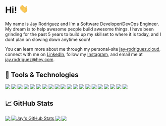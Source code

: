 <!-- GIVE CREDIT WHERE CREDIT IS DUE: https://github.com/MartinHeinz/MartinHeinz/blob/master/README.md
More info, tips and tricks for making GitHub Profile README can be found in HIS article at https://towardsdatascience.com/build-a-stunning-readme-for-your-github-profile-9b80434fe5d7 -->

# Hi! <img src="https://raw.githubusercontent.com/DntworryJayshere/DntworryJayshere/main/wave.gif" width="30px">

My name is Jay Rodriguez and I'm a Software Developer/DevOps Engineer. My dream is to help awesome people build awesome things. I have been grinding for the past 5 years to build up my skillset to where it is today, and I dont plan on slowing down anytime soon!

You can learn more about me through my personal-site [jay-rodriguez.cloud][1], connect with me on [LinkedIn][2], follow my [Instagram][3], and email me at jay.rodriguez@hey.com.

## 🔧 Tools & Technologies

![](https://img.shields.io/badge/OS-Linux-informational?style=flat&logo=linux&logoColor=white&color=2bbc8a)
![](https://img.shields.io/badge/OS-Ubuntu-informational?style=flat&logo=ubuntu&logoColor=white&color=2bbc8a)
![](https://img.shields.io/badge/Shell-Bash-informational?style=flat&logo=gnu-bash&logoColor=white&color=2bbc8a)
![](https://img.shields.io/badge/Editor-VS-Code-informational?style=flat&logo=intellij-idea&logoColor=white&color=2bbc8a)
![](https://img.shields.io/badge/Cloud-Self_Hosted-informational?style=flat&logo=raspberrypi&logoColor=white&color=2bbc8a)
![](https://img.shields.io/badge/Cloud-Amazon_AWS-informational?style=flat&logo=amazonaws&logoColor=white&color=2bbc8a)
![](https://img.shields.io/badge/Cloud-Digital_Ocean-informational?style=flat&logo=digitalocean&logoColor=white&color=2bbc8a)
![](https://img.shields.io/badge/Tools-Docker-informational?style=flat&logo=docker&logoColor=white&color=2bbc8a)
![](https://img.shields.io/badge/Tools-Kubernetes-informational?style=flat&logo=kubernetes&logoColor=white&color=2bbc8a)
![](https://img.shields.io/badge/Tools-NGINX-informational?style=flat&logo=NGINX&logoColor=white&color=2bbc8a)
![](https://img.shields.io/badge/Code-JavaScript-informational?style=flat&logo=javascript&logoColor=white&color=2bbc8a)
![](https://img.shields.io/badge/Code-JSON-informational?style=flat&logo=json&logoColor=white&color=2bbc8a)
![](https://img.shields.io/badge/Code-Node.js-informational?style=flat&logo=node.js&logoColor=white&color=2bbc8a)
![](https://img.shields.io/badge/Code-Next.js-informational?style=flat&logo=next.js&logoColor=white&color=2bbc8a)
![](https://img.shields.io/badge/Code-Python-informational?style=flat&logo=python&logoColor=white&color=2bbc8a)
![](https://img.shields.io/badge/Code-React-informational?style=flat&logo=react&logoColor=white&color=2bbc8a)
![](https://img.shields.io/badge/Code-TypeScript-informational?style=flat&logo=typescript&logoColor=white&color=2bbc8a)
![](https://img.shields.io/badge/DB-Amazon_S3-informational?style=flat&logo=amazons3&logoColor=white&color=2bbc8a)
![](https://img.shields.io/badge/DB-MongoDB-informational?style=flat&logo=mongodb&logoColor=white&color=2bbc8a)
![](https://img.shields.io/badge/DB-MySQL-informational?style=flat&logo=mysql&logoColor=white&color=2bbc8a)

## &#x1f4c8; GitHub Stats

<a href="https://github.com/DntworryJayshere/DntworryJayshere">
  <img align="center" src="https://github-readme-stats.vercel.app/api/top-langs/?username=DntworryJayshere&hide=css,html,go&title_color=ffffff&text_color=c9cacc&icon_color=2bbc8a&bg_color=1d1f21&langs_count=3" />
</a>
<a href="https://github.com/DntworryJayshere/DntworryJayshere">
  <img align="center" src="https://github-readme-stats.vercel.app/api?username=DntworryJayshere&show_icons=true&line_height=27&count_private=true&title_color=ffffff&text_color=c9cacc&icon_color=2bbc8a&bg_color=1d1f21" alt="Jay's GitHub Stats" />
</a>

<a href="https://github.com/DntworryJayshere/ticketing">
  <img align="center" src="https://github-readme-stats.vercel.app/api/pin/?username=DntworryJayshere&repo=ticketing&title_color=ffffff&text_color=c9cacc&icon_color=2bbc8a&bg_color=1d1f21" />
</a>

<a href="https://github.com/DntworryJayshere/jay-co">
  <img align="center" src="https://github-readme-stats.vercel.app/api/pin/?username=DntworryJayshere&repo=jay-co&title_color=ffffff&text_color=c9cacc&icon_color=2bbc8a&bg_color=1d1f21" />
</a>

<!-- links to your social media accounts -->

[1]: https://www.jay-rodriguez.cloud/
[2]: https://www.linkedin.com/in/jay-m-rodriguez/
[3]: https://www.instagram.com/jr_livsnjutare/

<!-- Resources -->
<!-- Icons: https://simpleicons.org/ -->
<!-- GitHub Stats: https://github.com/anuraghazra/github-readme-stats -->
<!-- Emojis: https://emojipedia.org/emoji/ -->
<!-- HTML Emojis: https://www.fileformat.info/index.htm -->
<!-- Shields: https://shields.io/ -->
<!-- Awesome GitHub Profile README: https://github.com/abhisheknaiidu/awesome-github-profile-readme -->
